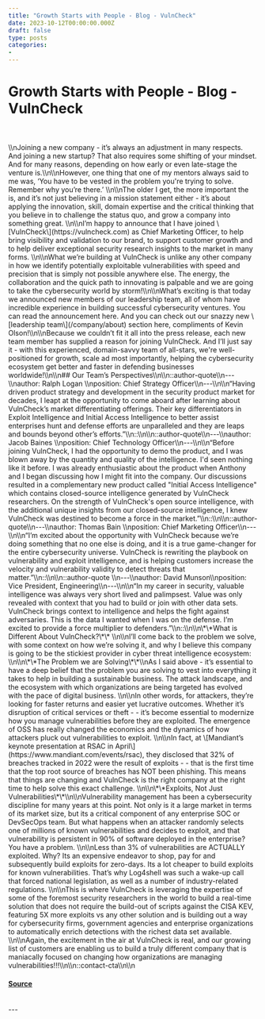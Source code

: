 ```yaml
---
title: "Growth Starts with People - Blog - VulnCheck"
date: 2023-10-12T00:00:00.000Z
draft: false
type: posts
categories: 
- 
---
```

# Growth Starts with People - Blog - VulnCheck

<br/>

<br/>
\\nJoining a new company - it’s always an adjustment in many respects. And joining a new startup? That also requires some shifting of your mindset. And for many reasons, depending on how early or even late-stage the venture is.\\n\\nHowever, one thing that one of my mentors always said to me was, ‘You have to be vested in the problem you're trying to solve. Remember why you’re there.’ \\n\\nThe older I get, the more important the is, and it’s not just believing in a mission statement either - it’s about applying the innovation, skill, domain expertise and the critical thinking that you believe in to challenge the status quo, and grow a company into something great. \\n\\nI’m happy to announce that I have joined \[VulnCheck\](https://vulncheck.com) as Chief Marketing Officer, to help bring visibility and validation to our brand, to support customer growth and to help deliver exceptional security research insights to the market in many forms. \\n\\nWhat we’re building at VulnCheck is unlike any other company in how we identify potentially exploitable vulnerabilities with speed and precision that is simply not possible anywhere else. The energy, the collaboration and the quick path to innovating is palpable and we are going to take the cybersecurity world by storm!\\n\\nWhat’s exciting is that today we announced new members of our leadership team, all of whom have incredible experience in building successful cybersecurity ventures. You can read the announcement here. And you can check out our snazzy new \[leadership team\](/company/about) section here, compliments of Kevin Olson!\\n\\nBecause we couldn’t fit it all into the press release, each new team member has supplied a reason for joining VulnCheck. And I’ll just say it - with this experienced, domain-savvy team of all-stars, we're well-positioned for growth, scale ad most importantly, helping the cybersecurity ecosystem get better and faster in defending businesses worldwide!\\n\\n## Our Team’s Perspectives\\n\\n::author-quote\\n---\\nauthor: Ralph Logan \\nposition: Chief Strategy Officer\\n---\\n\\n“Having driven product strategy and development in the security product market for decades, I leapt at the opportunity to come aboard after learning about VulnCheck’s market differentiating offerings. Their key differentiators in Exploit Intelligence and Initial Access Intelligence to better assist enterprises hunt and defense efforts are unparalleled and they are leaps and bounds beyond other’s efforts.”\\n::\\n\\n::author-quote\\n---\\nauthor: Jacob Baines \\nposition: Chief Technology Officer\\n---\\n\\n“Before joining VulnCheck, I had the opportunity to demo the product, and I was blown away by the quantity and quality of the intelligence. I'd seen nothing like it before. I was already enthusiastic about the product when Anthony and I began discussing how I might fit into the company. Our discussions resulted in a complementary new product called "Initial Access Intelligence" which contains closed-source intelligence generated by VulnCheck researchers. On the strength of VulnCheck's open source intelligence, with the additional unique insights from our closed-source intelligence, I knew VulnCheck was destined to become a force in the market.”\\n::\\n\\n::author-quote\\n---\\nauthor: Thomas Bain \\nposition: Chief Marketing Officer\\n---\\n\\n“I’m excited about the opportunity with VulnCheck because we’re doing something that no one else is doing, and it is a true game-changer for the entire cybersecurity universe. VulnCheck is rewriting the playbook on vulnerability and exploit intelligence, and is helping customers increase the velocity and vulnerability validity to detect threats that matter.”\\n::\\n\\n::author-quote \\n---\\nauthor: David Munson\\nposition: Vice President, Engineering\\n---\\n\\n“In my career in security, valuable intelligence was always very short lived and palimpsest. Value was only revealed with context that you had to build or join with other data sets. VulnCheck brings context to intelligence and helps the fight against adversaries. This is the data I wanted when I was on the defense. I’m excited to provide a force multiplier to defenders.”\\n::\\n\\n\*\*What is Different About VulnCheck?\*\* \\n\\nI’ll come back to the problem we solve, with some context on how we’re solving it, and why I believe this company is going to be the stickiest provider in cyber threat intelligence ecosystem: \\n\\n\*\*The Problem we are Solving\*\*\\nAs I said above - it’s essential to have a deep belief that the problem you are solving to vest into everything it takes to help in building a sustainable business. The attack landscape, and the ecosystem with which organizations are being targeted has evolved with the pace of digital business. \\n\\nIn other words, for attackers, they’re looking for faster returns and easier yet lucrative outcomes. Whether it’s disruption of critical services or theft - - it’s become essential to modernize how you manage vulnerabilities before they are exploited. The emergence of OSS has really changed the economics and the dynamics of how attackers pluck out vulnerabilities to exploit. \\n\\nIn fact, at \[Mandiant’s keynote presentation at RSAC in April\](https://www.mandiant.com/events/rsac), they disclosed that 32% of breaches tracked in 2022 were the result of exploits - - that is the first time that the top root source of breaches has NOT been phishing. This means that things are changing and VulnCheck is the right company at the right time to help solve this exact challenge. \\n\\n\*\*Exploits, Not Just Vulnerabilities\*\*\\n\\nVulnerability management has been a cybersecurity discipline for many years at this point. Not only is it a large market in terms of its market size, but its a critical component of any enterprise SOC or DevSecOps team. But what happens when an attacker randomly selects one of millions of known vulnerabilities and decides to exploit, and that vulnerability is persistent in 90% of software deployed in the enterprise? You have a problem. \\n\\nLess than 3% of vulnerabilities are ACTUALLY exploited. Why? Its an expensive endeavor to shop, pay for and subsequently build exploits for zero-days. Its a lot cheaper to build exploits for known vulnerabilities. That’s why Log4shell was such a wake-up call that forced national legislation, as well as a number of industry-related regulations. \\n\\nThis is where VulnCheck is leveraging the expertise of some of the foremost security researchers in the world to build a real-time solution that does not require the build-out of scripts against the CISA KEV, featuring 5X more exploits vs any other solution and is building out a way for cybersecurity firms, government agencies and enterprise organizations to automatically enrich detections with the richest data set available. \\n\\nAgain, the excitement in the air at VulnCheck is real, and our growing list of customers are enabling us to build a truly different company that is maniacally focused on changing how organizations are managing vulnerabilities!!!\\n\\n::contact-cta\\n\\n

#### [Source](https://vulncheck.com/blog/joining-vulncheck)

<br/>
---
